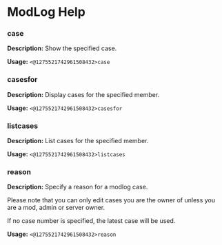 # ModLog Help

### case

**Description:** Show the specified case.

**Usage:** `<@1275521742961508432>case`

### casesfor

**Description:** Display cases for the specified member.

**Usage:** `<@1275521742961508432>casesfor`

### listcases

**Description:** List cases for the specified member.

**Usage:** `<@1275521742961508432>listcases`

### reason

**Description:** Specify a reason for a modlog case.

Please note that you can only edit cases you are
the owner of unless you are a mod, admin or server owner.

If no case number is specified, the latest case will be used.

**Usage:** `<@1275521742961508432>reason`

